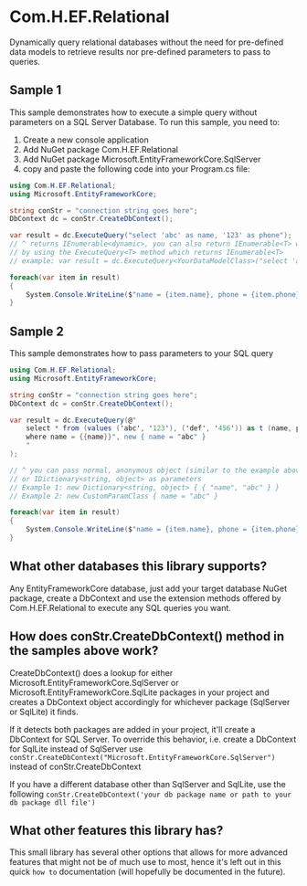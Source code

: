 # Com.H.EF.Relational
Dynamically query relational databases without the need for pre-defined data models to retrieve results nor pre-defined parameters to pass to queries.

## Sample 1
This sample demonstrates how to execute a simple query without parameters on a SQL Server Database.
To run this sample, you need to:
1) Create a new console application
2) Add NuGet package Com.H.EF.Relational
3) Add NuGet package Microsoft.EntityFrameworkCore.SqlServer
4) copy and paste the following code into your Program.cs file:

```csharp
using Com.H.EF.Relational;
using Microsoft.EntityFrameworkCore;

string conStr = "connection string goes here";
DbContext dc = conStr.CreateDbContext();

var result = dc.ExecuteQuery("select 'abc' as name, '123' as phone");
// ^ returns IEnumerable<dynamic>, you can also return IEnumerable<T> where T is your data model class
// by using the ExecuteQuery<T> method which returns IEnumerable<T>
// example: var result = dc.ExecuteQuery<YourDataModelClass>("select 'abc' as name, '123' as phone");

foreach(var item in result)
{
	System.Console.WriteLine($"name = {item.name}, phone = {item.phone}");
}
```

## Sample 2
This sample demonstrates how to pass parameters to your SQL query

```csharp
using Com.H.EF.Relational;
using Microsoft.EntityFrameworkCore;

string conStr = "connection string goes here";
DbContext dc = conStr.CreateDbContext();

var result = dc.ExecuteQuery(@"
	select * from (values ('abc', '123'), ('def', '456')) as t (name, phone)
	where name = {{name}}", new { name = "abc" }
	"
);

// ^ you can pass normal, anonymous object (similar to the example above), 
// or IDictionary<string, object> as parameters
// Example 1: new Dictionary<string, object> { { "name", "abc" } }
// Example 2: new CustomParamClass { name = "abc" }

foreach(var item in result)
{
	System.Console.WriteLine($"name = {item.name}, phone = {item.phone}");
}
```

## What other databases this library supports?
Any EntityFrameworkCore database, just add your target database NuGet package, create a DbContext and use
the extension methods offered by Com.H.EF.Relational to execute any SQL queries you want.

## How does conStr.CreateDbContext() method in the samples above work?
CreateDbContext() does a lookup for either Microsoft.EntityFrameworkCore.SqlServer 
or Microsoft.EntityFrameworkCore.SqlLite packages in your project and creates a DbContext object
accordingly for whichever package (SqlServer or SqlLite) it finds.

If it detects both packages are added in your project, it'll create a DbContext for SQL Server.
To override this behavior, i.e. create a DbContext for SqlLite instead of SqlServer use `conStr.CreateDbContext("Microsoft.EntityFrameworkCore.SqlServer")` instead of conStr.CreateDbContext

If you have a different database other than SqlServer and SqlLite, use the following `conStr.CreateDbContext('your db package name or path to your db package dll file')`

## What other features this library has?
This small library has several other options that allows for more advanced features that might not be of much use to most, hence it's left out in this quick `how to` documentation (will hopefully be documented in the future).